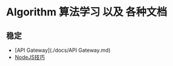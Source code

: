 
# Algorithm 算法学习 以及 各种文档

## 稳定
* [API Gateway](./docs/API Gateway.md)
* [NodeJS技巧](./docs/NodeJS技巧.md)



